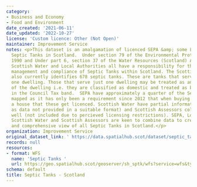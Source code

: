 ```yaml
---
category:
- Business and Economy
- Food and Environment
date_created: '2021-06-11'
date_updated: '2022-10-27'
license: 'Custom licence: Other (Not Open)'
maintainer: Improvement Service
notes: <p>This dataset is an amalgamation of licenced SEPA &amp; some Local Authority
  Septic Tanks in Scotland.  Under section 79 of the Environmental Protection Act
  1990 and Under part 6, section 37 of the Water Resources (Scotland) Act 2013 SEPA,
  Scottish Water and Local Authorities all have a responsibility for the registration,
  management and compliance of Septic Tanks within Scotland. The Scottish Assessors
  also currently identifies 678 septic tanks. These are tanks that serve more than
  one dwelling. Those that serve just one dwelling may be treated as an appurtenance
  of the dwelling i.e. they are classified as domestic and treated as being reflected
  in the Council Tax band.  SEPA have approximately a quarter of the Septic Tanks
  mapped as it has only been a requirement since 2012 that when buying or selling
  a house that these get licenced. Scottish Water have partial information (not included
  as data not provided in a suitable format) and Scottish Assessors collect some as
  well (not included due to percieved licensing restrictions). SEPA, Local Authorities,
  Scottish Water and Scottish Assessors are keen to combine data to create a complete
  and comprehensive view of all Septic Tanks in Scotland.</p>
organization: Improvement Service
original_dataset_link: ' https://data.spatialhub.scot/dataset/septic_tanks-is'
records: null
resources:
- format: WFS
  name: 'Septic Tanks '
  url: https://geo.spatialhub.scot/geoserver/sh_sptk/wfs?service=wfs&typeName=sh_sptk:pub_sptk
schema: default
title: Septic Tanks - Scotland
---
```

